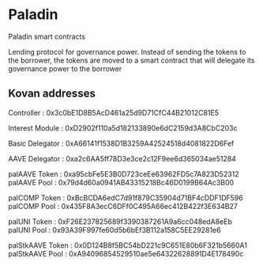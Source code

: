 # Paladin


Paladin smart contracts


Lending protocol for governance power. Instead of sending the tokens to the borrower, the tokens are moved to a smart contract that will delegate its governance power to the borrower



## Kovan addresses 


Controller : 0x3c0bE1D8B5AcD461a25d9D71CfC44B21012C81E5


Interest Module : 0xD2902f110a5d182133890e6dC2159d3A8CbC203c


Basic Delegator : 0xA66141f1538D1B3259A42524518d4081822D6Fef


AAVE Delegator : 0xa2c6AA5ff78D3e3ce2c12F9ee6d365034ae51284


palAAVE Token : 0xa95cbFe5E3B0D723ceEe63962FD5c7A823D52312  
palAAVE Pool : 0x79d4d60a0941AB43315218Bc46D0199B64Ac3B00


palCOMP Token : 0xBcBCDA6edC7d91f879C35904d71BF4cDDF1DF596  
palCOMP Pool : 0x435F8A3ecC6DFf0C495A66ec412B422f3E634B27


palUNI Token : 0xF26E237825689f3390387261A9a6cc048edA8eEb  
palUNI Pool : 0x93A39F997fe60d5b6bEf3B112a158C5EE29281e6


palStkAAVE Token : 0x0D124B8f5BC54bD221c9C651E80b6F321b5660A1  
palStkAAVE Pool : 0xA94096854529510ae5e64322628891D4E178490c
